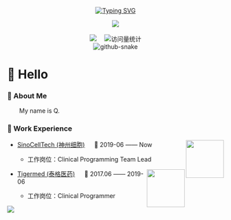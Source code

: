 <div align="center">

  <a href="https://git.io/typing-svg"><img src="https://readme-typing-svg.demolab.com?font=Ma+Shan+Zheng&size=50&duration=4000&pause=2000&color=000000&center=true&vCenter=true&random=false&width=430&lines=Hello%2C+my+little+cutey.;%E4%BD%A0%E5%A5%BD%E5%91%80%EF%BC%8C%E6%88%91%E7%9A%84%E5%B0%8F%E5%8F%AF%E7%88%B1%E3%80%82" alt="Typing SVG" /></a>
  
  <!-- knock code pictures 敲代码的图片 -->
  <picture>
    <img src="https://github.com/AQ-Life/AQ-Life/assets/133300267/fb660a18-9887-45c3-87bc-7921318971b3" />
  </picture>

  <!-- for beauty 留个空行好看点 -->
  <div>&nbsp;</div>

  <!-- profile logo 个人资料徽标 -->
  <div>
    <a href="https://aq-life.github.io/qi.github.io/"><img src="https://img.shields.io/badge/Website-MY blog-blue" /></a>&emsp;
    <!-- visitor statistics logo 访问量统计徽标 -->
    <img src="https://komarev.com/ghpvc/?username=AQ-Life" alt="访问量统计" />
  </div>

  <!-- Snake Code Contribution Map 贪吃蛇代码贡献图 -->
  <picture>
    <source media="(prefers-color-scheme: dark)" srcset="https://cdn.jsdelivr.net/gh/AQ-Life/AQ-Life/profile-snake-contrib/github-contribution-grid-snake-dark.svg" />
    <source media="(prefers-color-scheme: light)" srcset="https://cdn.jsdelivr.net/gh/AQ-Life/AQ-Life/profile-snake-contrib/github-contribution-grid-snake.svg" />
    <img alt="github-snake" src="https://cdn.jsdelivr.net/gh/AQ-Life/AQ-Life/profile-snake-contrib/github-contribution-grid-snake-dark.svg" />
  </picture>

</div>

#  🙋 Hello

<tr><td>

### 🤺 About Me

<p>&emsp;&emsp;My name is Q.</p>

</td></tr>

<tr><td>

### 🏢 Work Experience

<img align="right" width="88" src="https://github.com/AQ-Life/AQ-Life/assets/133300267/72699a26-6e13-46f9-91ae-a4802152d8a5" />

- [SinoCellTech (神州细胞)](http://www.sinocelltech.com/) &emsp; 📌 2019-06 —— Now

  - 工作岗位：Clinical Programming Team Lead

<img align="right" width="88" src="https://github.com/AQ-Life/AQ-Life/assets/133300267/31945186-0815-40be-9f7b-49f7b0066f07" />

- [Tigermed (泰格医药)](https://www.tigermedgrp.com/zh/homepage) &emsp; 📌 2017.06 —— 2019-06

  - 工作岗位：Clinical Programmer

</td></tr>


<!-- just img 图片 -->
<img src="https://cdn.jsdelivr.net/gh/sun0225SUN/sun0225SUN/assets/images/icon.png" /></div>
</div>
